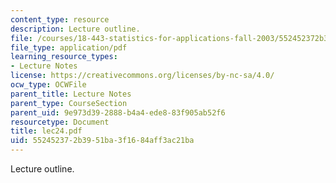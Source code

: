 ```yaml
---
content_type: resource
description: Lecture outline.
file: /courses/18-443-statistics-for-applications-fall-2003/552452372b3951ba3f1684aff3ac21ba_lec24.pdf
file_type: application/pdf
learning_resource_types:
- Lecture Notes
license: https://creativecommons.org/licenses/by-nc-sa/4.0/
ocw_type: OCWFile
parent_title: Lecture Notes
parent_type: CourseSection
parent_uid: 9e973d39-2888-b4a4-ede8-83f905ab52f6
resourcetype: Document
title: lec24.pdf
uid: 55245237-2b39-51ba-3f16-84aff3ac21ba
---
```

Lecture outline.